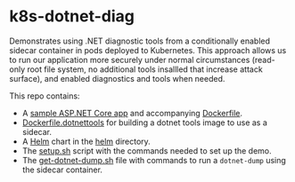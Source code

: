 # k8s-dotnet-diag

Demonstrates using .NET diagnostic tools from a conditionally enabled
sidecar container in pods deployed to Kubernetes. This approach allows
us to run our application more securely under normal circumstances
(read-only root file system, no additional tools insallled that increase
attack surface), and enabled diagnostics and tools when needed.

This repo contains:

- A [sample ASP.NET Core app](./aspnetapp) and accompanying [Dockerfile](./Dockerfile).
- [Dockerfile.dotnettools](./Dockerfile.dotnettools) for building a dotnet tools image to use as a sidecar.
- A [Helm](https://helm.sh) chart in the [helm](./helm/) directory.
- The [setup.sh](./setup.sh) script with the commands needed to set up the demo.
- The [get-dotnet-dump.sh](./get-dotnet-dump.sh) file with commands to run a `dotnet-dump` using the sidecar container.
